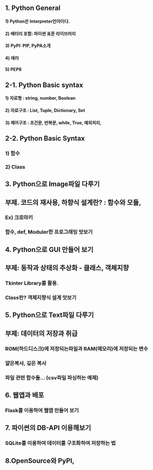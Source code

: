 
## 1. Python General 
#### 1) Python은 Interpreter언어이다. 
#### 2) 배터리 포함: 파이썬 표준 라이브러리
#### 3) PyPI: PIP, PyPA소개
#### 4) 에러
#### 5) PEP8


## 2-1. Python Basic syntax
#### 1) 자료형 : string, number, Boolean 
#### 2) 자료구조 : List, Tuple, Dictionary, Set
#### 3) 제어구조 : 조건문, 반복문, while, True, 예외처리, 


## 2-2. Python Basic Syntax
### 1) 함수
### 2) Class


## 3. Python으로 Image파일 다루기
## 부제. 코드의 재사용, 하향식 설계란? : 함수와 모듈,
### Ex) 크로마키
### 함수, def, Moduler한 프로그래밍 맛보기


## 4. Python으로 GUI 만들어 보기
## 부제: 동작과 상태의 추상화 - 클래스, 객체지향
### Tkinter Library를 활용. 
### Class란? 객체지향식 설계 맛보기


## 5. Python으로 Text파일 다루기
## 부제: 데이터의 저장과 취급
### ROM(하드디스크)에 저장되는파일과 RAM(메모리)에 저장되는 변수
### 얕은복사, 깊은 복사
### 파일 관련 함수들... (csv파일 파싱하는 예제)


## 6. 웹앱과 배포
### Flask를 이용하여 웹앱 만들어 보기


## 7. 파이썬의 DB-API 이용해보기
### SQLite를 이용하여 데이터를 구조화하여 저장하는 법


## 8.OpenSource와 PyPI,
